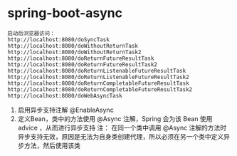 # spring-boot-async

``````
启动后浏览器访问：
http://localhost:8080/doSyncTask
http://localhost:8080/doWithoutReturnTask
http://localhost:8080/doWithoutReturnTask2
http://localhost:8080/doReturnFutureResultTask
http://localhost:8080/doReturnFutureResultTask2
http://localhost:8080/doReturnListenableFutureResultTask
http://localhost:8080/doReturnListenableFutureResultTask2
http://localhost:8080/doReturnCompletableFutureResultTask
http://localhost:8080/doReturnCompletableFutureResultTask2
http://localhost:8080/doWebAsyncTask
``````

1. 启用异步支持注解 @EnableAsync
2. 定义Bean，类中的方法使用 @Async 注解，Spring 会为该 Bean 使用 advice ，从而进行异步支持
注： 在同一个类中调用 @Async 注解的方法时异步支持无效，原因是无法为自身类创建代理，所以必须在另一个类中定义异步方法，然后使用该类
``````
